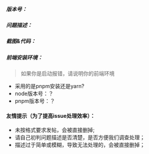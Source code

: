 ##### 版本号：


##### 问题描述：


##### 截图&代码：


##### 前端安装环境：
> 如果你是启动报错，请说明你的前端环境
- 采用的是pnpm安装还是yarn?
- node版本号：？
- pnpm版本号：？



#### 友情提示（为了提高issue处理效率）：
  - 未按格式要求发帖，会被直接删掉;
  - 请自己初判问题描述是否清楚，是否方便我们调查处理；
  - 描述过于简单或模糊，导致无法处理的，会被直接删掉；
  
